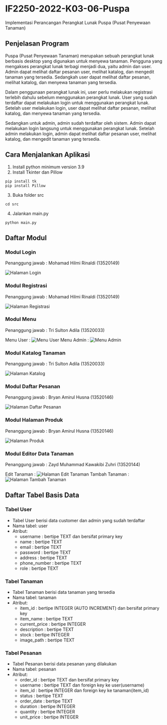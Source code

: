 # IF2250-2022-K03-06-Puspa

Implementasi Perancangan Perangkat Lunak Puspa (Pusat Penyewaan Tanaman)

## Penjelasan Program
Puspa (Pusat Penyewaan Tanaman) merupakan sebuah perangkat lunak berbasis desktop yang digunakan untuk menyewa tanaman. Pengguna yang mengakses perangkat lunak terbagi menjadi dua, yaitu admin dan user. Admin dapat melihat daftar pesanan user, melihat katalog, dan mengedit tanaman yang tersedia. Sedangkah user dapat melihat daftar pesanan, melihat katalog, dan menyewa tanaman yang tersedia.

Dalam penggunaan perangkat lunak ini, user perlu melakukan registrasi terlebih dahulu sebelum menggunakan perangkat lunak. User yang sudah terdaftar dapat melakukan login untuk menggunakan perangkat lunak. Setelah user melakukan login, user dapat melihat daftar pesanan, melihat katalog, dan menyewa tanaman yang tersedia.

Sedangkan untuk admin, admin sudah terdaftar oleh sistem. Admin dapat melakukan login langsung untuk menggunakan perangkat lunak. Setelah admin melakukan login, admin dapat melihat daftar pesanan user, melihat katalog, dan mengedit tanaman yang tersedia. 

## Cara Menjalankan Aplikasi
1. Install python minimum version 3.9
2. Install Tkinter dan Pillow
```
pip install tk
pip install Pillow
```
3. Buka folder src
```
cd src
```
4. Jalankan main.py
```
python main.py
```
## Daftar Modul
### Modul Login
Penanggung jawab : Mohamad Hilmi Rinaldi (13520149)

![Halaman Login](./doc/feature_login.png)

### Modul Registrasi
Penanggung jawab : Mohamad Hilmi Rinaldi (13520149)

![Halaman Registrasi](./doc/feature_register.png)

### Modul Menu
Penanggung jawab : Tri Sulton Adila (13520033)

Menu User :
![Menu User](./doc/feature_menu_user.png)
Menu Admin :
![Menu Admin](./doc/feature_catalog.jpg)

### Modul Katalog Tanaman
Penanggung jawab : Tri Sulton Adila (13520033)

![Halaman Katalog](./doc/feature_catalog.jpg)

### Modul Daftar Pesanan
Penanggung jawab : Bryan Amirul Husna (13520146)

![Halaman Daftar Pesanan](./doc/feature_daftar_pesanan.jpg)

### Modul Halaman Produk
Penanggung jawab : Bryan Amirul Husna (13520146)

![Halaman Produk](./doc/feature_pesan_tanaman.jpg)

### Modul Editor Data Tanaman
Penanggung jawab : Zayd Muhammad Kawakibi Zuhri (13520144)

Edit Tanaman :
![Halaman Edit Tanaman](./doc/feature_edit_tanaman.jpg)
Tambah Tanaman :
![Halaman Tambah Tanaman](./doc/feature_tambah_tanaman.jpg)

## Daftar Tabel Basis Data
### Tabel User
- Tabel User berisi data customer dan admin yang sudah terdaftar
- Nama tabel: user
- Atribut:
    - username : bertipe TEXT dan bersifat primary key
    - name : bertipe TEXT
    - email : bertipe TEXT
    - password : bertipe TEXT
    - address : bertipe TEXT
    - phone_number : bertipe TEXT
    - role : bertipe TEXT

### Tabel Tanaman
- Tabel Tanaman berisi data tanaman yang tersedia
- Nama tabel: tanaman
- Atribut:
    - item_id : bertipe INTEGER (AUTO INCREMENT) dan bersifat primary key
    - item_name : bertipe TEXT
    - current_price : bertipe INTEGER
    - description : bertipe TEXT
    - stock : bertipe INTEGER
    - image_path : bertipe TEXT

### Tabel Pesanan
- Tabel Pesanan berisi data pesanan yang dilakukan
- Nama tabel: pesanan
- Atribut:
    - order_id : bertipe TEXT dan bersifat primary key
    - username : bertipe TEXT dan foreign key ke user(username)
    - item_id : bertipe INTEGER dan foreign key ke tanaman(item_id)
    - status : bertipe TEXT
    - order_date : bertipe TEXT
    - duration : bertipe INTEGER
    - quantity : bertipe INTEGER
    - unit_price : bertipe INTEGER
